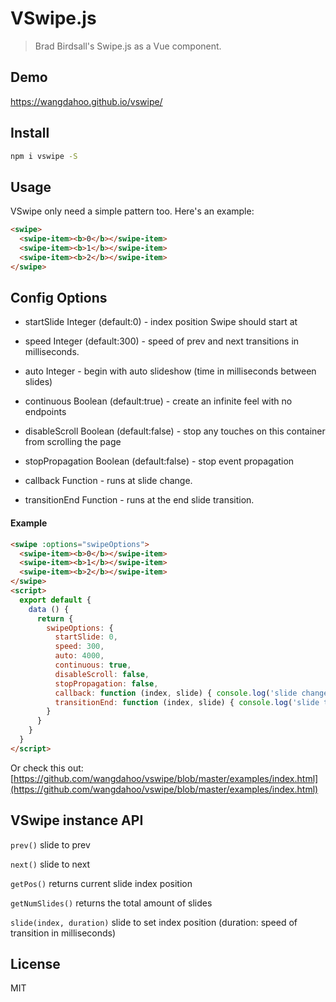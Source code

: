 # VSwipe.js

> Brad Birdsall's Swipe.js as a Vue component.

## Demo

https://wangdahoo.github.io/vswipe/

## Install

```bash
npm i vswipe -S
```

## Usage

VSwipe only need a simple pattern too. Here's an example:

```html
<swipe>
  <swipe-item><b>0</b></swipe-item>
  <swipe-item><b>1</b></swipe-item>
  <swipe-item><b>2</b></swipe-item>
</swipe>
```

## Config Options

- startSlide Integer (default:0) - index position Swipe should start at

- speed Integer (default:300) - speed of prev and next transitions in milliseconds.

- auto Integer - begin with auto slideshow (time in milliseconds between slides)

- continuous Boolean (default:true) - create an infinite feel with no endpoints

- disableScroll Boolean (default:false) - stop any touches on this container from scrolling the page

- stopPropagation Boolean (default:false) - stop event propagation

- callback Function - runs at slide change.

- transitionEnd Function - runs at the end slide transition.

#### Example

```html
<swipe :options="swipeOptions">
  <swipe-item><b>0</b></swipe-item>
  <swipe-item><b>1</b></swipe-item>
  <swipe-item><b>2</b></swipe-item>
</swipe>
<script>
  export default {
    data () {
      return {
        swipeOptions: {
          startSlide: 0,
          speed: 300,
          auto: 4000,
          continuous: true,
          disableScroll: false,
          stopPropagation: false,
          callback: function (index, slide) { console.log('slide changes') },
          transitionEnd: function (index, slide) { console.log('slide transition ends') }
        }
      }
    }
  }
</script>
```

Or check this out: [https://github.com/wangdahoo/vswipe/blob/master/examples/index.html](https://github.com/wangdahoo/vswipe/blob/master/examples/index.html)

## VSwipe instance API

`prev()` slide to prev

`next()` slide to next

`getPos()` returns current slide index position

`getNumSlides()` returns the total amount of slides

`slide(index, duration)` slide to set index position (duration: speed of transition in milliseconds)

## License

MIT
